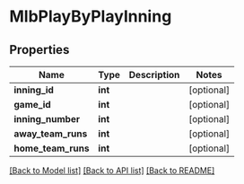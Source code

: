 # MlbPlayByPlayInning

## Properties
Name | Type | Description | Notes
------------ | ------------- | ------------- | -------------
**inning_id** | **int** |  | [optional] 
**game_id** | **int** |  | [optional] 
**inning_number** | **int** |  | [optional] 
**away_team_runs** | **int** |  | [optional] 
**home_team_runs** | **int** |  | [optional] 

[[Back to Model list]](../README.md#documentation-for-models) [[Back to API list]](../README.md#documentation-for-api-endpoints) [[Back to README]](../README.md)

